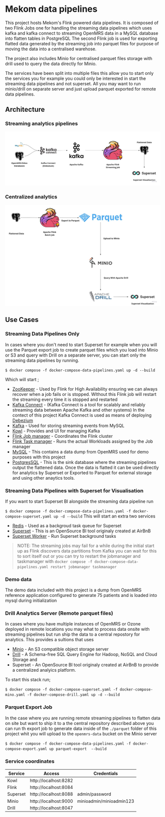 # Mekom data pipelines
This project hosts Mekom's Flink powered data pipelines. It is composed of two Flink Jobs one for handling the streaming data pipelines which uses kafka and kafka connect to streaming OpenMRS data in a MySQL database into flatten tables in PostgreSQL
The second Flink job is used for exporting flatted data generated by the streaming job  into parquet files for purpose of moving the data into a centralised warehose.

The project also includes Minio for centralised parquet files storage with drill used to query the data directly for Minio.

The services have been split into multiple files this allow you to start only the services you for example you could only be interested in start the streaming data pipelines and not superset. All you may want to run  minio/drill on separate server and just upload  parquet exported for remote data pipelines.

## Architecture

### Streaming analytics pipelines

![Streaming](readme/Streaming.jpg)

### Centralized analytics
![Centralized](readme/Centralized.jpg)


## Use Cases

### Streaming Data Pipelines Only
In cases where you don't need to start Superset for example when you will use the  Parquet export  job to create parquet files which you load into Minio or S3 and query with Drill on a separate server, you can start only the streaming data pipelines by running.

`$ docker compose -f docker-compose-data-pipelines.yaml up -d --build`

Which will start ;

* [ZooKeeper](https://zookeeper.apache.org/ "ZooKeeper") - Used by Flink for High Availability ensuring we can always recover when a job fails or is stopped. WIthout this Flink job will restart the streaming every time it is stopped and restarted
* [Kafka Connect](https://docs.confluent.io/platform/current/connect/ "Kafka Connect")  - (Kafka Connect is a tool for scalably and reliably streaming data between Apache Kafka and other systems) In the contect of this project Kafka Connect is used as means of deploying [Debezium](https://debezium.io/documentation/reference/stable/architecture.html "Debezium")
* [Kafka](https://kafka.apache.org/ "Kafka") - Used for storing streaming events from MySQL 
* [Kowl](https://github.com/redpanda-data/kowl "Kowl") - Provides and UI for managing Kafka
* [Flink Job manager](https://nightlies.apache.org/flink/flink-docs-master/docs/internals/job_scheduling/ "Flink Jobmanager") - Coordinates the Flink cluster 
* [Flink Task manager](https://nightlies.apache.org/flink/flink-docs-master/docs/internals/task_lifecycle/ "Flink Taskmanager") - Runs the actual Workloads assigned by the Job manager
* [MySQL](https://www.mysql.com/ "MySQL") - This contains a data dump from OpenMRS used for demo purposes with this project
* [PostgresSQL](https://www.postgresql.org/ "PostgresSQL") - This is the sink database where the streaming pipelines output the flattened data. Once the data is flatted it can be used directly for analytics by Superset or Exported to Parquet for external storage and  using other anaytics  tools.

###  Streaming Data Pipelines with Superset for Visualisation
If you want to start Superset BI  alongside the streaming data pipeline run

`$ docker compose -f docker-compose-data-pipelines.yaml -f docker-compose-superset.yaml up -d --build`
This will start an extra two services

* [Redis](https://redis.io/ "Redis") - Used as a backgroud task queue for Superset
* [Superset](https://superset.apache.org/ "Superset") - This is an OpenSource BI tool originaly created at AirBnB 
* [Superset Worker](https://superset.apache.org/docs/intro "Superset Worker") - Run Superset background tasks


> NOTE: The streaming jobs may fail for a while during the initial start up as Flink discovers data partitions from Kafka you can wait for this to sort itself out or you can try to restart the jobmanager and taskmanager with `docker compose -f docker-compose-data-pipelines.yaml restart jobmanager taskmanager`

### Demo data

The demo data included with this project is a dump from OpenMRS reference application configured to generate 75 patients and is loaded into mysql during initialization

### Drill Analytics Server (Remote parquet files)

In cases where you have multiple instances of OpenMRS or Ozone deployed in remote locations you may what to process data onsite with streaming pipelines but run ship the data to a central repostory for analytics. This provides a sultions that uses
* [Minio](https://min.io/ "Minio") - An S3 compatible object storage server
* [Drill](https://drill.apache.org/ "Drill") - A Schema-free SQL Query Engine for Hadoop, NoSQL and Cloud Storage and
* Superset -  An OpenSource BI tool originaly created at AirBnB 
to provide a centralized analyics platform.

To start this stack run;

`$ docker compose -f docker-compose-superset.yaml -f docker-compose-mino.yaml -f docker-compose-drill.yaml up -d --build`

### Parquet Export Job
In the case where you are running remote streaming pipelines to flatten data on site but want to ship it to a the central repository described above you can run th export job to generate data inside of the `./parquet`  folder of this project whit you will upload  to the `openmrs-data` bucket on the Minio server

`$ docker compose -f docker-compose-data-pipelines.yaml -f docker-compose-export.yaml up parquet-export  --build`

### Service coordinates
| Service  |   Access| Credentials|
| ------------ | ------------ |------------ |
| Kowl  |  http://localhost:8282 | |
| Flink  |  http://localhost:8084 | |
| Superset  | http://localhost:8088  | admin/password|
| Minio   | http://localhost:9000   |minioadmin/minioadmin123|
| Drill  |  http://localhost:8047 | |